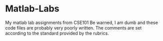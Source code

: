 # Matlab-Labs
My matlab lab assignments from CSE101
Be warned, I am dumb and these code files are probably very poorly written.
The comments are set according to the standard provided by the rubrics.
